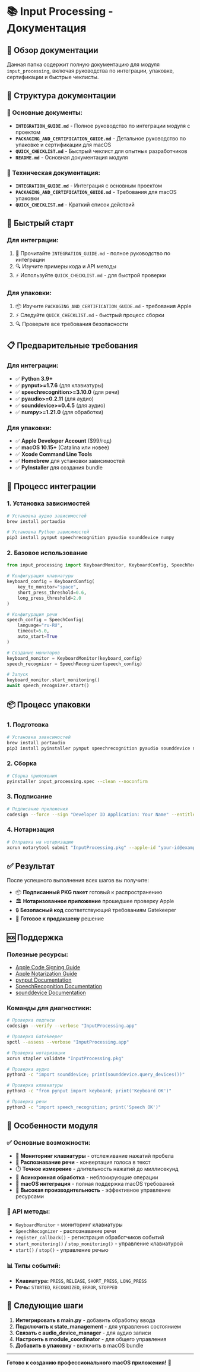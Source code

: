 # 📚 Input Processing - Документация

## 🎯 Обзор документации

Данная папка содержит полную документацию для модуля `input_processing`, включая руководства по интеграции, упаковке, сертификации и быстрые чеклисты.

## 📁 Структура документации

### 📖 Основные документы:
- **`INTEGRATION_GUIDE.md`** - Полное руководство по интеграции модуля с проектом
- **`PACKAGING_AND_CERTIFICATION_GUIDE.md`** - Детальное руководство по упаковке и сертификации для macOS
- **`QUICK_CHECKLIST.md`** - Быстрый чеклист для опытных разработчиков
- **`README.md`** - Основная документация модуля

### 🔧 Техническая документация:
- **`INTEGRATION_GUIDE.md`** - Интеграция с основным проектом
- **`PACKAGING_AND_CERTIFICATION_GUIDE.md`** - Требования для macOS упаковки
- **`QUICK_CHECKLIST.md`** - Краткий список действий

## 🚀 Быстрый старт

### Для интеграции:
1. 📖 Прочитайте `INTEGRATION_GUIDE.md` - полное руководство по интеграции
2. 🔍 Изучите примеры кода и API методы
3. ⚡ Используйте `QUICK_CHECKLIST.md` - для быстрой проверки

### Для упаковки:
1. 📦 Изучите `PACKAGING_AND_CERTIFICATION_GUIDE.md` - требования Apple
2. ⚡ Следуйте `QUICK_CHECKLIST.md` - быстрый процесс сборки
3. 🔍 Проверьте все требования безопасности

## 📋 Предварительные требования

### Для интеграции:
- ✅ **Python 3.9+**
- ✅ **pynput>=1.7.6** (для клавиатуры)
- ✅ **speechrecognition>=3.10.0** (для речи)
- ✅ **pyaudio>=0.2.11** (для аудио)
- ✅ **sounddevice>=0.4.5** (для аудио)
- ✅ **numpy>=1.21.0** (для обработки)

### Для упаковки:
- ✅ **Apple Developer Account** ($99/год)
- ✅ **macOS 10.15+** (Catalina или новее)
- ✅ **Xcode Command Line Tools**
- ✅ **Homebrew** для установки зависимостей
- ✅ **PyInstaller** для создания bundle

## 🔧 Процесс интеграции

### 1. Установка зависимостей
```bash
# Установка аудио зависимостей
brew install portaudio

# Установка Python зависимостей
pip3 install pynput speechrecognition pyaudio sounddevice numpy
```

### 2. Базовое использование
```python
from input_processing import KeyboardMonitor, KeyboardConfig, SpeechRecognizer, SpeechConfig

# Конфигурация клавиатуры
keyboard_config = KeyboardConfig(
    key_to_monitor="space",
    short_press_threshold=0.6,
    long_press_threshold=2.0
)

# Конфигурация речи
speech_config = SpeechConfig(
    language="ru-RU",
    timeout=5.0,
    auto_start=True
)

# Создание мониторов
keyboard_monitor = KeyboardMonitor(keyboard_config)
speech_recognizer = SpeechRecognizer(speech_config)

# Запуск
keyboard_monitor.start_monitoring()
await speech_recognizer.start()
```

## 📦 Процесс упаковки

### 1. Подготовка
```bash
# Установка зависимостей
brew install portaudio
pip3 install pyinstaller pynput speechrecognition pyaudio sounddevice numpy
```

### 2. Сборка
```bash
# Сборка приложения
pyinstaller input_processing.spec --clean --noconfirm
```

### 3. Подписание
```bash
# Подписание приложения
codesign --force --sign "Developer ID Application: Your Name" --entitlements entitlements.plist "InputProcessing.app"
```

### 4. Нотаризация
```bash
# Отправка на нотаризацию
xcrun notarytool submit "InputProcessing.pkg" --apple-id "your-id@example.com" --password "app-password" --team-id "TEAM_ID" --wait
```

## ✅ Результат

После успешного выполнения всех шагов вы получите:
- 📦 **Подписанный PKG пакет** готовый к распространению
- 🏛️ **Нотаризованное приложение** прошедшее проверку Apple
- 🔒 **Безопасный код** соответствующий требованиям Gatekeeper
- 🚀 **Готовое к продакшену** решение

## 🆘 Поддержка

### Полезные ресурсы:
- [Apple Code Signing Guide](https://developer.apple.com/library/archive/documentation/Security/Conceptual/CodeSigningGuide/)
- [Apple Notarization Guide](https://developer.apple.com/documentation/security/notarizing_macos_software_before_distribution)
- [pynput Documentation](https://pynput.readthedocs.io/)
- [SpeechRecognition Documentation](https://pypi.org/project/SpeechRecognition/)
- [sounddevice Documentation](https://python-sounddevice.readthedocs.io/)

### Команды для диагностики:
```bash
# Проверка подписи
codesign --verify --verbose "InputProcessing.app"

# Проверка Gatekeeper
spctl --assess --verbose "InputProcessing.app"

# Проверка нотаризации
xcrun stapler validate "InputProcessing.pkg"

# Проверка аудио
python3 -c "import sounddevice; print(sounddevice.query_devices())"

# Проверка клавиатуры
python3 -c "from pynput import keyboard; print('Keyboard OK')"

# Проверка речи
python3 -c "import speech_recognition; print('Speech OK')"
```

## 🎯 Особенности модуля

### ✅ Основные возможности:
- 🔑 **Мониторинг клавиатуры** - отслеживание нажатий пробела
- 🎤 **Распознавание речи** - конвертация голоса в текст
- ⏱️ **Точное измерение** - длительность нажатий до миллисекунд
- 🔄 **Асинхронная обработка** - неблокирующие операции
- 🍎 **macOS интеграция** - полная поддержка macOS требований
- 🚀 **Высокая производительность** - эффективное управление ресурсами

### 🔧 API методы:
- `KeyboardMonitor` - мониторинг клавиатуры
- `SpeechRecognizer` - распознавание речи
- `register_callback()` - регистрация обработчиков событий
- `start_monitoring()` / `stop_monitoring()` - управление клавиатурой
- `start()` / `stop()` - управление речью

### 📊 Типы событий:
- **Клавиатура:** `PRESS`, `RELEASE`, `SHORT_PRESS`, `LONG_PRESS`
- **Речь:** `STARTED`, `RECOGNIZED`, `ERROR`, `STOPPED`

## 🚀 Следующие шаги

1. **Интегрировать в main.py** - добавить обработку ввода
2. **Подключить к state_management** - для управления состоянием
3. **Связать с audio_device_manager** - для аудио записи
4. **Настроить в module_coordinator** - для общего управления
5. **Добавить в упаковку** - включить в macOS bundle

---

**Готово к созданию профессионального macOS приложения!** 🎉
